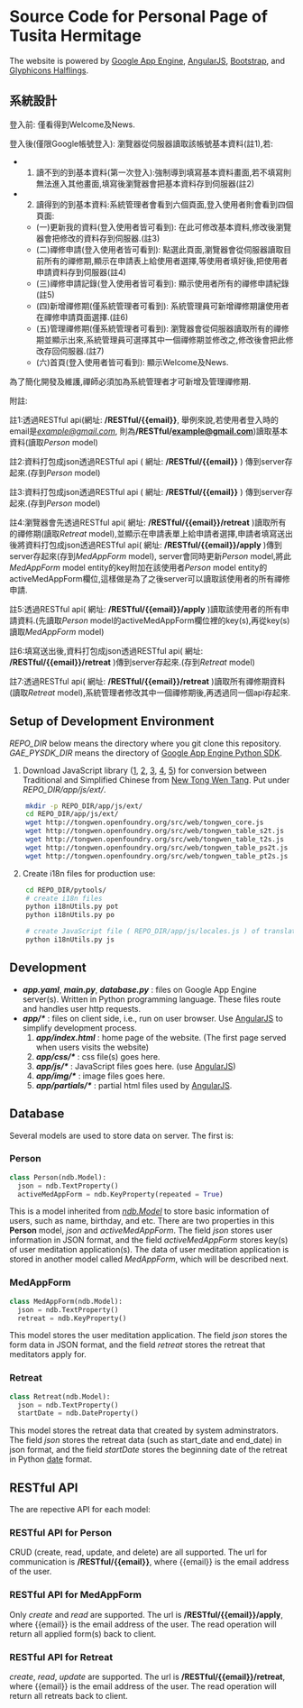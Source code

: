 Source Code for Personal Page of Tusita Hermitage
=========

The website is powered by [Google App Engine](https://developers.google.com/appengine/), [AngularJS](http://angularjs.org/), [Bootstrap](http://twitter.github.com/bootstrap/), and [Glyphicons Halflings](http://glyphicons.com/).

## 系統設計

登入前:
僅看得到Welcome及News.

登入後(僅限Google帳號登入):
瀏覽器從伺服器讀取該帳號基本資料(註1),若:
  * 1) 讀不到的到基本資料(第一次登入):強制導到填寫基本資料畫面,若不填寫則無法進入其他畫面,填寫後瀏覽器會把基本資料存到伺服器(註2)
  * 2) 讀得到的到基本資料:系統管理者會看到六個頁面,登入使用者則會看到四個頁面:
    * (一)更新我的資料(登入使用者皆可看到): 在此可修改基本資料,修改後瀏覽器會把修改的資料存到伺服器.(註3)
    * (二)禪修申請(登入使用者皆可看到): 點選此頁面,瀏覽器會從伺服器讀取目前所有的禪修期,顯示在申請表上給使用者選擇,等使用者填好後,把使用者申請資料存到伺服器(註4)
    * (三)禪修申請記錄(登入使用者皆可看到): 顯示使用者所有的禪修申請紀錄(註5)
    * (四)新增禪修期(僅系統管理者可看到): 系統管理員可新增禪修期讓使用者在禪修申請頁面選擇.(註6)
    * (五)管理禪修期(僅系統管理者可看到): 瀏覽器會從伺服器讀取所有的禪修期並顯示出來,系統管理員可選擇其中一個禪修期並修改之,修改後會把此修改存回伺服器.(註7)
    * (六)首頁(登入使用者皆可看到): 顯示Welcome及News.

為了簡化開發及維護,禪師必須加為系統管理者才可新增及管理禪修期.

附註:

註1:透過RESTful api(網址: <strong>/RESTful/{{email}}</strong>, 舉例來說,若使用者登入時的email是<em>example@gmail.com</em>, 則為<strong>/RESTful/example@gmail.com</strong>)讀取基本資料(讀取<em>Person</em> model)

註2:資料打包成json透過RESTful api ( 網址: <strong>/RESTful/{{email}}</strong> ) 傳到server存起來.(存到<em>Person</em> model)

註3:資料打包成json透過RESTful api ( 網址: <strong>/RESTful/{{email}}</strong> ) 傳到server存起來.(存到<em>Person</em> model)

註4:瀏覽器會先透過RESTful api( 網址: <strong>/RESTful/{{email}}/retreat</strong> )讀取所有的禪修期(讀取<em>Retreat</em> model),並顯示在申請表單上給申請者選擇,申請者填寫送出後將資料打包成json透過RESTful api( 網址: <strong>/RESTful/{{email}}/apply</strong> )傳到server存起來(存到<em>MedAppForm</em> model), server會同時更新<em>Person</em> model,將此<em>MedAppForm</em> model entity的key附加在該使用者<em>Person</em> model entity的activeMedAppForm欄位,這樣做是為了之後server可以讀取該使用者的所有禪修申請.

註5:透過RESTful api( 網址: <strong>/RESTful/{{email}}/apply</strong> )讀取該使用者的所有申請資料.(先讀取<em>Person</em> model的activeMedAppForm欄位裡的key(s),再從key(s)讀取<em>MedAppForm</em> model)

註6:填寫送出後,資料打包成json透過RESTful api( 網址: <strong>/RESTful/{{email}}/retreat</strong> )傳到server存起來.(存到<em>Retreat</em> model)

註7:透過RESTful api( 網址: <strong>/RESTful/{{email}}/retreat</strong> )讀取所有禪修期資料(讀取<em>Retreat</em> model),系統管理者修改其中一個禪修期後,再透過同一個api存起來.

## Setup of Development Environment

<i>REPO_DIR</i> below means the directory where you git clone this repository. <i>GAE_PYSDK_DIR</i> means the directory of [Google App Engine Python SDK](https://developers.google.com/appengine/downloads#Google_App_Engine_SDK_for_Python).

1. Download JavaScript library ([1](http://tongwen.openfoundry.org/src/web/tongwen_core.js), [2](http://tongwen.openfoundry.org/src/web/tongwen_table_s2t.js), [3](http://tongwen.openfoundry.org/src/web/tongwen_table_t2s.js), [4](http://tongwen.openfoundry.org/src/web/tongwen_table_ps2t.js), [5](http://tongwen.openfoundry.org/src/web/tongwen_table_pt2s.js)) for conversion between Traditional and Simplified Chinese from [New Tong Wen Tang](http://tongwen.openfoundry.org/). Put under <i>REPO_DIR/app/js/ext/</i>.
```bash
    mkdir -p REPO_DIR/app/js/ext/
    cd REPO_DIR/app/js/ext/
    wget http://tongwen.openfoundry.org/src/web/tongwen_core.js
    wget http://tongwen.openfoundry.org/src/web/tongwen_table_s2t.js
    wget http://tongwen.openfoundry.org/src/web/tongwen_table_t2s.js
    wget http://tongwen.openfoundry.org/src/web/tongwen_table_ps2t.js
    wget http://tongwen.openfoundry.org/src/web/tongwen_table_pt2s.js
```

2. Create i18n files for production use:
```bash
    cd REPO_DIR/pytools/
    # create i18n files
    python i18nUtils.py pot
    python i18nUtils.py po

    # create JavaScript file ( REPO_DIR/app/js/locales.js ) of translated strings for client side
    python i18nUtils.py js
```

Development 
---------

* <i><b>app.yaml</b></i>, <i><b>main.py</b></i>, <i><b>database.py</b></i> : files on Google App Engine server(s). Written in Python programming language. These files route and handles user http requests.
* <i><b>app/\*</b></i> : files on client side, i.e., run on user browser. Use [AngularJS](http://angularjs.org/) to simplify development process.
  1. <i><b>app/index.html</b></i> : home page of the website. (The first page served when users visits the website)
  2. <i><b>app/css/\*</b></i> : css file(s) goes here.
  3. <i><b>app/js/\*</b></i> : JavaScript files goes here. (use [AngularJS](http://angularjs.org/))
  4. <i><b>app/img/\*</b></i> : image files goes here.
  5. <i><b>app/partials/\*</b></i> : partial html files used by [AngularJS](http://angularjs.org/).

## Database
Several models are used to store data on server. The first is:
### Person
```python
class Person(ndb.Model):
  json = ndb.TextProperty()
  activeMedAppForm = ndb.KeyProperty(repeated = True)
```
This is a model inherited from <i>[ndb.Model](https://developers.google.com/appengine/docs/python/ndb/modelclass)</i> to store basic information of users, such as name, birthday, and etc. There are two properties in this <b>Person</b> model, <i>json</i> and <i>activeMedAppForm</i>. The field <i>json</i> stores user information in JSON format, and the field <i>activeMedAppForm</i> stores key(s) of user meditation application(s). The data of user meditation application is stored in another model called <i>MedAppForm</i>, which will be described next.

### MedAppForm
```python
class MedAppForm(ndb.Model):
  json = ndb.TextProperty()
  retreat = ndb.KeyProperty()
```
This model stores the user meditation application. The field <i>json</i> stores the form data in JSON format, and the field <i>retreat</i> stores the retreat that meditators apply for.

### Retreat
```python
class Retreat(ndb.Model):
  json = ndb.TextProperty()
  startDate = ndb.DateProperty()
```
This model stores the retreat data that created by system adminstrators. The field <i>json</i> stores the retreat data (such as start_date and end_date) in json format, and the field <i>startDate</i> stores the beginning date of the retreat in Python [date](http://docs.python.org/2/library/datetime.html) format.

## RESTful API
The are repective API for each model:
### RESTful API for Person
CRUD (create, read, update, and delete) are all supported. The url for communication is <b>/RESTful/{{email}}</b>, where {{email}} is the email address of the user.

### RESTful API for MedAppForm
Only <i>create</i> and <i>read</i> are supported. The url is <b>/RESTful/{{email}}/apply</b>, where {{email}} is the email address of the user. The read operation will return all applied form(s) back to client.

### RESTful API for Retreat
<i>create</i>, <i>read</i>, <i>update</i> are supported. The url is <b>/RESTful/{{email}}/retreat</b>, where {{email}} is the email address of the user. The read operation will return all retreats back to client.

